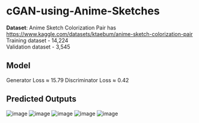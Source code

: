 # cGAN-using-Anime-Sketches
**Dataset**: Anime Sketch Colorization Pair has    
https://www.kaggle.com/datasets/ktaebum/anime-sketch-colorization-pair   
Training dataset - 14,224   
Validation dataset - 3,545   

## Model
Generator Loss ≈  15.79
Discriminator Loss ≈ 0.42


## Predicted Outputs

![image](https://user-images.githubusercontent.com/65859987/230490632-ffa8cb4b-cbe5-4b45-a2da-1e5871cb8bc6.png)
![image](https://user-images.githubusercontent.com/65859987/230490897-db2e95f5-d924-4e69-8238-8917d00a04d1.png)
![image](https://user-images.githubusercontent.com/65859987/230490967-5db044d6-d019-44a1-be78-8389c994b218.png)
![image](https://user-images.githubusercontent.com/65859987/230490983-7e336f44-a501-46fc-a713-69f4459a5860.png)
![image](https://user-images.githubusercontent.com/65859987/230491037-a818ac54-4222-4ad8-ae39-947c53780375.png)
